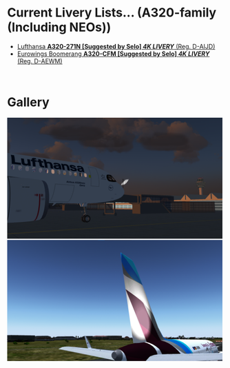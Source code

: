 # Current Livery Lists... (A320-family (Including NEOs))
<ul>
  <li><a href=https://raw.githubusercontent.com/Sadia2000/Custom-video-livery/main/A320-family/A320-271N/DLH-A320N.zip>Lufthansa <b>A320-271N [Suggested by Selo] <i>4K LIVERY</i></b> (Reg. D-AIJD)</a></li>
  <li><a href=https://raw.githubusercontent.com/Sadia2000/Custom-video-livery/main/A320-family/A320-CFM/EW.zip>Eurowings Boomerang <b>A320-CFM [Suggested by Selo] <i>4K LIVERY</i></b> (Reg. D-AEWM)</a></li>
</ul><br>

# Gallery
<a href=https://raw.githubusercontent.com/Sadia2000/Custom-video-livery/main/A320-family/A320-271N/DLH-A320N.zip><img src=https://raw.githubusercontent.com/Sadia2000/Custom-video-livery/main/A320-family/Screenshots/fgfs-20210910124351.png alt=D-AIJD width=500px></a><b>
<a href=https://raw.githubusercontent.com/Sadia2000/Custom-video-livery/main/A320-family/A320-CFM/EW.zip><img src=https://raw.githubusercontent.com/Sadia2000/Custom-video-livery/main/A320-family/Screenshots/Screenshot%202021-10-22%20233022.png alt=D-AEWM width=500px></a>
